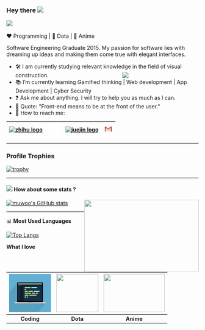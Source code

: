 
### Hey there <img src="https://media.giphy.com/media/hvRJCLFzcasrR4ia7z/giphy.gif" width="25px"> 

![](https://komarev.com/ghpvc/?username=muwoo&color=blue&style=flat-square&label=PROFILE+VIEWS)
  
:heart: Programming | :green_heart: Dota | :blue_heart: Anime
  
Software Engineering Graduate 2015. My passion for software lies with dreaming up ideas and making them come true with elegant interfaces. 

- :hammer_and_wrench: I am currently studying relevant knowledge in the field of visual construction. <img align="right" src="https://github.com/muwoo/muwoo/blob/main/4540afb7a97665bee5ce0865595f0614.gif" width="200">
- :books: I’m currently learning Gamified thinking | Web development | App Development | Cyber Security
- :question: Ask me about anything. I will try to help you as much as I can.
- :microphone: Quote: "Front-end means to be at the front of the user."
- :car: How to reach me:

| [<img src="https://github.com/muwoo/muwoo/blob/main/zhihu.png" alt="zhihu logo" width="30">](https://www.zhihu.com/people/monkey-wang-) | [<img src="https://raw.githubusercontent.com/Delta456/Delta456/master/img/github.png" alt="github logo" width="32">](https://github.com/muwoo) |  [<img src="https://favicons.githubusercontent.com/juejin.cn" alt="juejin logo" width="24">](https://juejin.cn/user/3298190611978526) | [<img src="https://github.com/Amchuz/Amchuz/blob/master/gmail.jpeg" alt="gmail logo" width="24">](muwoo@gmail.com)
|---|---|---|---|

----
### Profile Trophies

[![trophy](https://github-profile-trophy.vercel.app/?username=muwoo)](https://github.com/ryo-ma/github-profile-trophy)

----

#### <img src="https://media.giphy.com/media/VgCDAzcKvsR6OM0uWg/giphy.gif" width="50"> How about some stats ?
  
[![muwoo's GitHub stats](https://github-readme-stats.vercel.app/api?username=muwoo)](https://github.com/muwoo/github-readme-stats)<img align="right" src="https://github.com/muwoo/muwoo/blob/main/5fd282b08749dcb9ecb56d1fd52fe567.gif" width="300" height="190">
 

-------

📊 **Most Used Languages**

[![Top Langs](https://github-readme-stats.vercel.app/api/top-langs/?username=muwoo&layout=compact)](https://github.com/muwoo/github-readme-stats)

  
  
**What I love**

| <img src=https://github.com/Amchuz/Amchuz/blob/master/coding.gif width="110" height="100"> | <img src=https://github.com/muwoo/muwoo/blob/main/2e8889106108c13c8661c863c714a0c3.gif width="110" height="100"> | <img src=https://github.com/muwoo/muwoo/blob/main/1527df1ff09dca815ea5c1c47a89f384.gif width="160" height="100"> | 
| :---: | :---: | :---: |
| <b>Coding</b> | <b>Dota</b> | <b>Anime</b> |

